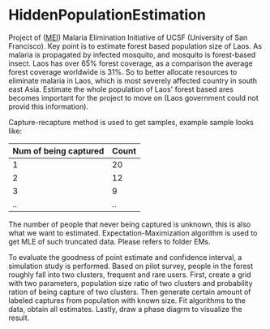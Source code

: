 # HiddenPopulationEstimation
Project of ([MEI](http://www.shrinkingthemalariamap.org/)) Malaria Elimination Initiative of UCSF (University of San Francisco). Key point is to estimate forest based
population size of Laos. As malaria is propagated by infected mosquito, and mosquito is forest-based insect. Laos has over 65%
forest coverage, as a comparison the average forest coverage worldwide is 31%. So to better allocate resources to eliminate
malaria in Laos, which is most severely affected country in south east Asia. Estimate the whole population of Laos' forest
based ares becomes important for the project to move on (Laos government could not provid this information).

Capture-recapture method is used to get samples, example sample looks like:   

|Num of being captured|Count|
|---------------------|-----|
|1|20|
|2|12|
|3|9|
|..|..|

The number of people that never being captured is unknown, this is also what we want to estimated. Expectation-Maximization 
algorithm is used to get MLE of such truncated data. Please refers to folder EMs.

To evaluate the goodness of point estimate and confidence interval, a simulation study is performed. Based on pilot survey,
people in the forest roughly fall into two clusters, frequent and rare users. First, create a grid with two parameters, 
population size ratio of two clusters and probability ration of being capture of two clusters. Then generate certain amount of
labeled captures from population with known size. Fit algorithms to the data, obtain all estimates. Lastly, draw a phase 
diagrm to visualize the result. 
